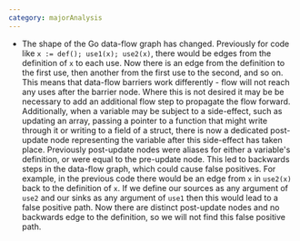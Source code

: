 ```yaml
---
category: majorAnalysis
---
```

* The shape of the Go data-flow graph has changed. Previously for code like `x := def(); use1(x); use2(x)`, there would be edges from the definition of `x` to each use. Now there is an edge from the definition to the first use, then another from the first use to the second, and so on. This means that data-flow barriers work differently - flow will not reach any uses after the barrier node. Where this is not desired it may be be necessary to add an additional flow step to propagate the flow forward. Additionally, when a variable may be subject to a side-effect, such as updating an array, passing a pointer to a function that might write through it or writing to a field of a struct, there is now a dedicated post-update node representing the variable after this side-effect has taken place. Previously post-update nodes were aliases for either a variable's definition, or were equal to the pre-update node. This led to backwards steps in the data-flow graph, which could cause false positives. For example, in the previous code there would be an edge from `x` in `use2(x)` back to the definition of `x`. If we define our sources as any argument of `use2` and our sinks as any argument of `use1` then this would lead to a false positive path. Now there are distinct post-update nodes and no backwards edge to the definition, so we will not find this false positive path.
